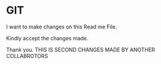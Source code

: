 # GIT 

I want to make changes on this Read me File.

Kindly accept the changes made.

Thank you.
 THIS IS SECOND CHANGES MADE BY ANOTHER COLLABROTORS

